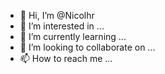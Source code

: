 - 👋 Hi, I’m @Nicolhr
- 👀 I’m interested in ...
- 🌱 I’m currently learning ...
- 💞️ I’m looking to collaborate on ...
- 📫 How to reach me ...

<!---
Nicolhr/Nicolhr is a ✨ special ✨ repository because its `README.md` (this file) appears on your GitHub profile.
You can click the Preview link to take a look at your changes.
--->
